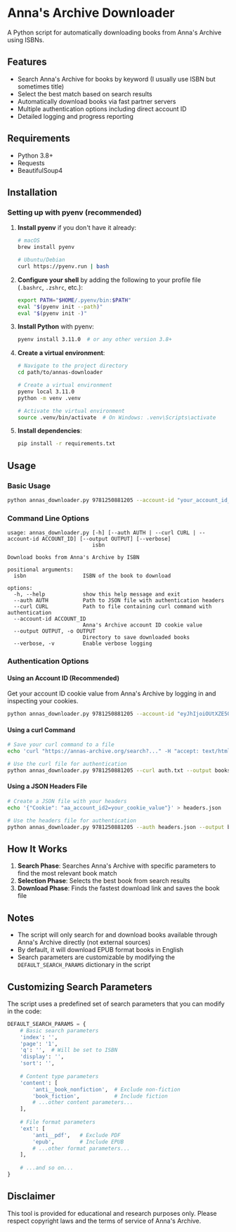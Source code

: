 # Anna's Archive Downloader

A Python script for automatically downloading books from Anna's Archive using ISBNs.

## Features

- Search Anna's Archive for books by keyword (I usually use ISBN but sometimes title)
- Select the best match based on search results
- Automatically download books via fast partner servers
- Multiple authentication options including direct account ID
- Detailed logging and progress reporting

## Requirements

- Python 3.8+
- Requests
- BeautifulSoup4

## Installation

### Setting up with pyenv (recommended)

1. **Install pyenv** if you don't have it already:

   ```bash
   # macOS
   brew install pyenv
   
   # Ubuntu/Debian
   curl https://pyenv.run | bash
   ```

2. **Configure your shell** by adding the following to your profile file (`.bashrc`, `.zshrc`, etc.):

   ```bash
   export PATH="$HOME/.pyenv/bin:$PATH"
   eval "$(pyenv init --path)"
   eval "$(pyenv init -)"
   ```

3. **Install Python** with pyenv:

   ```bash
   pyenv install 3.11.0  # or any other version 3.8+
   ```

4. **Create a virtual environment**:

   ```bash
   # Navigate to the project directory
   cd path/to/annas-downloader
   
   # Create a virtual environment
   pyenv local 3.11.0
   python -m venv .venv
   
   # Activate the virtual environment
   source .venv/bin/activate  # On Windows: .venv\Scripts\activate
   ```

5. **Install dependencies**:

   ```bash
   pip install -r requirements.txt
   ```

## Usage

### Basic Usage

```bash
python annas_downloader.py 9781250881205 --account-id "your_account_id_cookie_value" --output books/
```

### Command Line Options

```
usage: annas_downloader.py [-h] [--auth AUTH | --curl CURL | --account-id ACCOUNT_ID] [--output OUTPUT] [--verbose]
                           isbn

Download books from Anna's Archive by ISBN

positional arguments:
  isbn                  ISBN of the book to download

options:
  -h, --help            show this help message and exit
  --auth AUTH           Path to JSON file with authentication headers
  --curl CURL           Path to file containing curl command with authentication
  --account-id ACCOUNT_ID
                        Anna's Archive account ID cookie value
  --output OUTPUT, -o OUTPUT
                        Directory to save downloaded books
  --verbose, -v         Enable verbose logging
```

### Authentication Options

#### Using an Account ID (Recommended)

Get your account ID cookie value from Anna's Archive by logging in and inspecting your cookies.

```bash
python annas_downloader.py 9781250881205 --account-id "eyJhIjoiOUtXZE5OTiIsImlhdCI6MTc0MTQ5NzAyMX0.example" --output books/
```

#### Using a curl Command

```bash
# Save your curl command to a file
echo 'curl "https://annas-archive.org/search?..." -H "accept: text/html..." -b "aa_account_id2=..."' > auth.txt

# Use the curl file for authentication
python annas_downloader.py 9781250881205 --curl auth.txt --output books/
```

#### Using a JSON Headers File

```bash
# Create a JSON file with your headers
echo '{"Cookie": "aa_account_id2=your_cookie_value"}' > headers.json

# Use the headers file for authentication
python annas_downloader.py 9781250881205 --auth headers.json --output books/
```

## How It Works

1. **Search Phase**: Searches Anna's Archive with specific parameters to find the most relevant book match
2. **Selection Phase**: Selects the best book from search results
3. **Download Phase**: Finds the fastest download link and saves the book file

## Notes

- The script will only search for and download books available through Anna's Archive directly (not external sources)
- By default, it will download EPUB format books in English
- Search parameters are customizable by modifying the `DEFAULT_SEARCH_PARAMS` dictionary in the script

## Customizing Search Parameters

The script uses a predefined set of search parameters that you can modify in the code:

```python
DEFAULT_SEARCH_PARAMS = {
    # Basic search parameters
    'index': '',
    'page': '1',
    'q': '',  # Will be set to ISBN
    'display': '',
    'sort': '',
    
    # Content type parameters
    'content': [
        'anti__book_nonfiction',  # Exclude non-fiction
        'book_fiction',           # Include fiction
        # ...other content parameters...
    ],
    
    # File format parameters
    'ext': [
        'anti__pdf',   # Exclude PDF
        'epub',        # Include EPUB
        # ...other format parameters...
    ],
    
    # ...and so on...
}
```

## Disclaimer

This tool is provided for educational and research purposes only. Please respect copyright laws and the terms of service of Anna's Archive.